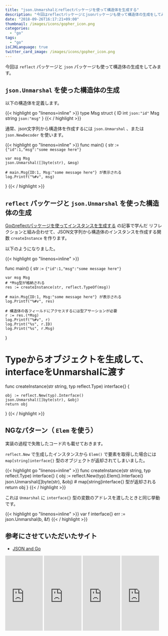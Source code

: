 ```yaml
---
title: "json.Unmarshalとreflectパッケージを使って構造体を生成する"
description: "今回はreflectパッケージとjsonパッケージも使って構造体の生成をしてみます。"
date: "2018-09-26T16:17:21+09:00"
thumbnail: /images/icons/gopher_icon.png
categories:
  - "go"
tags:
  - "go"
isCJKLanguage: true
twitter_card_image: /images/icons/gopher_icon.png
---
```


今回は `reflect` パッケージと `json` パッケージも使って構造体の生成をしてみます。

<!--adsense-->

## `json.Unmarshal` を使った構造体の生成

以下の構造体を定義します。

{{< highlight go "linenos=inline" >}}
type Msg struct {
	ID  int    `json:"id"`
	Msg string `json:"msg"`
}
{{< / highlight >}}

通常、json文字列から構造体を作成するには `json.Unmarshal` 、または `json.NewDecoder` を使います。

{{< highlight go "linenos=inline" >}}
func main() {
	str := `{"id":1,"msg":"some message here"}`
	
	var msg Msg
	json.Unmarshal([]byte(str), &msg)

	# main.Msg{ID:1, Msg:"some message here"} が表示される
	log.Printf("%#v", msg)	
}
{{< / highlight >}}

<!--adsense-->

## `reflect` パッケージと `json.Unmarshal` を使った構造体の生成

[Goのreflectパッケージを使ってインスタンスを生成する](/post/go/create-instance-with-reflection/) の記事で学んだ
リフレクションと組み合わせて、JSON文字列から構造体のインスタンスを作成する関数 `createInstance` を作ります。

以下のようになりました。

{{< highlight go "linenos=inline" >}}

func main() {
	str := `{"id":1,"msg":"some message here"}`

	var msg Msg
	# *Msg型が格納される
	res := createInstance(str, reflect.TypeOf(msg))

	# main.Msg{ID:1, Msg:"some message here"} が表示される
	log.Printf("%#v", res)

	# 構造体の各フィールドにアクセスするには型アサーションが必要
	r := res.(*Msg)
	log.Printf("%#v", r)
	log.Print("%s", r.ID)
	log.Print("%s", r.Msg)
}

# Typeからオブジェクトを生成して、interfaceをUnmarshalに渡す
func createInstance(str string, typ reflect.Type) interface{} {

	obj := reflect.New(typ).Interface()	
	json.Unmarshal([]byte(str), &obj)
	return obj
}
{{< / highlight >}}

<!--adsense-->

## NGなパターン（ `Elem` を使う）

実装の過程で失敗したコード片も載せておきます。 

`reflect.New` で生成したインスタンスから `Elem()` で要素を取得した場合には
`map[string]interface{}` 型のオブジェクトが返却されてしまいました。

{{< highlight go "linenos=inline" >}}
func createInstance(str string, typ reflect.Type) interface{} {
	obj := reflect.New(typ).Elem().Interface()
	json.Unmarshal([]byte(str), &obj)
	# map[string]interface{} 型が返却される
	return obj
}
{{< / highlight >}}

これは `Unmarshal` に `interface{}` 型の変数のアドレスを渡したときと同じ挙動です。

{{< highlight go "linenos=inline" >}}
var f interface{}
err := json.Unmarshal(b, &f)
{{< / highlight >}}

## 参考にさせていただいたサイト

* [JSON and Go](https://blog.golang.org/json-and-go)

<iframe style="width:120px;height:240px;" marginwidth="0" marginheight="0" scrolling="no" frameborder="0" src="https://rcm-fe.amazon-adsystem.com/e/cm?ref=tf_til&t=soudegesu-22&m=amazon&o=9&p=8&l=as1&IS2=1&detail=1&asins=4798142417&linkId=2a504e0591dea2b29c897641fee103b4&bc1=ffffff&lt1=_blank&fc1=333333&lc1=0066c0&bg1=ffffff&f=ifr">
</iframe>
<iframe style="width:120px;height:240px;" marginwidth="0" marginheight="0" scrolling="no" frameborder="0" src="https://rcm-fe.amazon-adsystem.com/e/cm?ref=tf_til&t=soudegesu-22&m=amazon&o=9&p=8&l=as1&IS2=1&detail=1&asins=4908686033&linkId=bc543f9a203ae829ea5149b77f7f26ed&bc1=ffffff&lt1=_blank&fc1=333333&lc1=0066c0&bg1=ffffff&f=ifr">
</iframe>	
<iframe style="width:120px;height:240px;" marginwidth="0" marginheight="0" scrolling="no" frameborder="0" src="https://rcm-fe.amazon-adsystem.com/e/cm?ref=tf_til&t=soudegesu-22&m=amazon&o=9&p=8&l=as1&IS2=1&detail=1&asins=4873118468&linkId=a29dc46f2c8ec02b6826b9192aabec5f&bc1=ffffff&lt1=_blank&fc1=333333&lc1=0066c0&bg1=ffffff&f=ifr">
</iframe>
<iframe style="width:120px;height:240px;" marginwidth="0" marginheight="0" scrolling="no" frameborder="0" src="https://rcm-fe.amazon-adsystem.com/e/cm?ref=tf_til&t=soudegesu-22&m=amazon&o=9&p=8&l=as1&IS2=1&detail=1&asins=4873117526&linkId=f9d2734b0ac386b7e7acb6a0331d2268&bc1=ffffff&lt1=_blank&fc1=333333&lc1=0066c0&bg1=ffffff&f=ifr">
</iframe>
